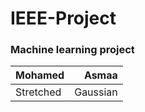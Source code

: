 # IEEE-Project
### Machine learning project

| Mohamed | Asmaa |
| :- | -: |
| Stretched | Gaussian |
